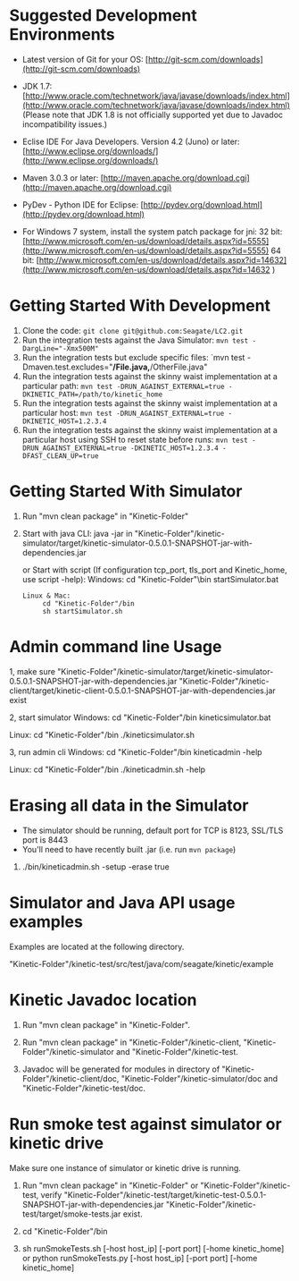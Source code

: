Suggested Development Environments
==================================
* Latest version of Git for your OS: [http://git-scm.com/downloads](http://git-scm.com/downloads)

* JDK 1.7: [http://www.oracle.com/technetwork/java/javase/downloads/index.html](http://www.oracle.com/technetwork/java/javase/downloads/index.html)
  (Please note that JDK 1.8 is not officially supported yet due to Javadoc incompatibility issues.)

* Eclise IDE For Java Developers. Version 4.2 (Juno) or later: [http://www.eclipse.org/downloads/](http://www.eclipse.org/downloads/)

* Maven 3.0.3 or later: [http://maven.apache.org/download.cgi](http://maven.apache.org/download.cgi)

* PyDev - Python IDE for Eclipse: [http://pydev.org/download.html](http://pydev.org/download.html)

* For Windows 7 system, install the system patch package for jni:
  32 bit: [http://www.microsoft.com/en-us/download/details.aspx?id=5555](http://www.microsoft.com/en-us/download/details.aspx?id=5555)
  64 bit: [http://www.microsoft.com/en-us/download/details.aspx?id=14632](http://www.microsoft.com/en-us/download/details.aspx?id=14632 )


Getting Started With Development
================================
1. Clone the code: `git clone git@github.com:Seagate/LC2.git`
1. Run the integration tests against the Java Simulator: `mvn test -DargLine="-Xmx500M"`
1. Run the integration tests but exclude specific files: `mvn test -Dmaven.test.excludes="**/File.java,**/OtherFile.java"
1. Run the integration tests against the skinny waist implementation at a particular path: `mvn test -DRUN_AGAINST_EXTERNAL=true -DKINETIC_PATH=/path/to/kinetic_home`
1. Run the integration tests against the skinny waist implementation at a particular host: `mvn test -DRUN_AGAINST_EXTERNAL=true -DKINETIC_HOST=1.2.3.4`
1. Run the integration tests against the skinny waist implementation at a particular host using SSH to reset state before runs: `mvn test -DRUN_AGAINST_EXTERNAL=true -DKINETIC_HOST=1.2.3.4 -DFAST_CLEAN_UP=true`

Getting Started With Simulator
================================
1. Run "mvn clean package" in "Kinetic-Folder"
2. Start with java CLI: 
       java -jar in "Kinetic-Folder"/kinetic-simulator/target/kinetic-simulator-0.5.0.1-SNAPSHOT-jar-with-dependencies.jar
   
   or Start with script (If configuration tcp_port, tls_port and Kinetic_home, use script -help):
       Windows: 
            cd "Kinetic-Folder"\bin
            startSimulator.bat
            
       Linux & Mac:
            cd "Kinetic-Folder"/bin
            sh startSimulator.sh

Admin command line Usage
==============================
1, make sure "Kinetic-Folder"/kinetic-simulator/target/kinetic-simulator-0.5.0.1-SNAPSHOT-jar-with-dependencies.jar 
             "Kinetic-Folder"/kinetic-client/target/kinetic-client-0.5.0.1-SNAPSHOT-jar-with-dependencies.jar
   exist

2, start simulator
   Windows:  cd "Kinetic-Folder"/bin
             kineticsimulator.bat
             
   Linux:    cd "Kinetic-Folder"/bin
             ./kineticsimulator.sh
   
3, run admin cli
   Windows:  cd "Kinetic-Folder"/bin
             kineticadmin -help
   
   Linux:    cd "Kinetic-Folder"/bin
             ./kineticadmin.sh -help

Erasing all data in the Simulator
=================================

* The simulator should be running, default port for TCP is 8123, SSL/TLS port is 8443
* You'll need to have recently built .jar (i.e. run `mvn package`)

1. ./bin/kineticadmin.sh -setup -erase true

Simulator and Java API usage examples
=================================

Examples are located at the following directory.

"Kinetic-Folder"/kinetic-test/src/test/java/com/seagate/kinetic/example


Kinetic Javadoc location
=================================
1. Run "mvn clean package" in "Kinetic-Folder".

1. Run "mvn clean package" in "Kinetic-Folder"/kinetic-client, "Kinetic-Folder"/kinetic-simulator and "Kinetic-Folder"/kinetic-test.

2. Javadoc will be generated for modules in directory of "Kinetic-Folder"/kinetic-client/doc, "Kinetic-Folder"/kinetic-simulator/doc and "Kinetic-Folder"/kinetic-test/doc.


Run smoke test against simulator or kinetic drive
==================================
Make sure one instance of simulator or kinetic drive is running.

1.  Run "mvn clean package" in "Kinetic-Folder" or "Kinetic-Folder"/kinetic-test, verify 
   "Kinetic-Folder"/kinetic-test/target/kinetic-test-0.5.0.1-SNAPSHOT-jar-with-dependencies.jar 
   "Kinetic-Folder"/kinetic-test/target/smoke-tests.jar
   exist.

2. cd "Kinetic-Folder"/bin

3. sh runSmokeTests.sh [-host host_ip] [-port port] [-home kinetic_home]
   or
   python runSmokeTests.py [-host host_ip] [-port port] [-home kinetic_home]
            
            
